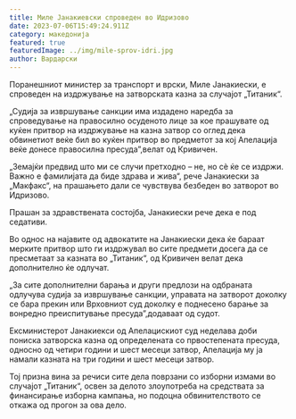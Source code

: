 ```yaml
---
title: Миле Јанакиевски спроведен во Идризово
date: 2023-07-06T15:49:24.911Z
category: македонија
featured: true
featuredImage: ../img/mile-sprov-idri.jpg
author: Вардарски
---
```

<!--StartFragment-->

Поранешниот министер за транспорт и врски, Миле Јанакиески, е спроведен на издржување на затворската казна за случајот „Титаник“.

„Судија за извршување санкции има издадено наредба за спроведување на правосилно осуденото лице за кое прашувате од куќен притвор на издржување на казна затвор со оглед дека обвинетиот веќе бил во куќен притвор во предметот за кој Апелација веќе донесе правосилна пресуда”,велат од Кривичен.

„Земајќи предвид што ми се случи претходно – не, но сè ќе се издржи. Важно е фамилијата да биде здрава и жива“, рече Јанакиески за „Макфакс“, на прашањето дали се чувствува безбеден во затворот во Идризово.

Прашан за здравствената состојба, Јанакиески рече дека е под седативи.

Во однос на најавите од адвокатите на Јанакиески дека ќе бараат мерките притвор што ги издржувал во сите предмети досега да се пресметаат за казната во „Титаник“, од Кривичен велат дека дополнително ќе одлучат.

„За сите дополнителни барања и други предлози на одбраната одлучува судија за извршување санкции, управата на затворот доколку се бара прекин или Врховниот суд доколку е поднесено барање за вонредно преиспитување пресуда”,додаваат од судот.

Ексминистерот Јанакиекси од Апелацискиот суд неделава доби пониска затворска казна од определената со првостепената пресуда, односно од четири години и шест месеци затвор, Апелација му ја намали казната на три години и шест месеци затвор.

Тој призна вина за речиси сите дела поврзани со изборни измами во случајот „Титаник“, освен за делото злоупотреба на средствата за финансирање изборна кампања, но подоцна обвинителството се откажа од прогон за ова дело.

<!--EndFragment-->